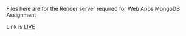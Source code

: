 Files here are for the Render server required for Web Apps MongoDB Assignment

Link is [LIVE](https://s25db09graham.onrender.com)
